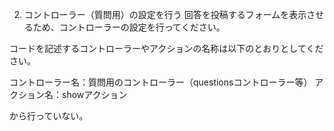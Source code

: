 2. コントローラー（質問用）の設定を行う
回答を投稿するフォームを表示させるため、コントローラーの設定を行ってください。

コードを記述するコントローラーやアクションの名称は以下のとおりとしてください。

コントローラー名：質問用のコントローラー（questionsコントローラー等）
アクション名：showアクション


から行っていない。

